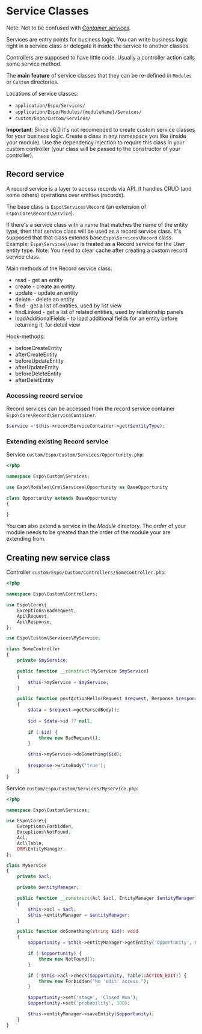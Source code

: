 # Service Classes

Note: Not to be confused with [*Container services*](di.md).

Services are entry points for business logic. You can write business logic right in a service class or delegate it inside the service to another classes.

Controllers are supposed to have little code. Usually a controller action calls some service method.

The **main feature** of service classes that they can be re-defined in `Modules` or `Custom` directories.

Locations of service classes:

* `application/Espo/Services/`
* `application/Espo/Modules/{moduleName}/Services/`
* `custom/Espo/Custom/Services/`

**Important**: Since v6.0 it's not recomended to create custom service classes for your business logic. Create a class in any namespace you like (inside your module). Use the dependency injection to require this class in your custom controller (your class will be passed to the constructor of your controller).

## Record service

A record service is a layer to access records via API. It handles CRUD (and some others) operations  over entities (records).

The base class is `Espo\Services\Record` (an extension of `Espo\Core\Record\Service`).

If there's a service class with a name that matches the name of the entity type, then that service class will be used as a record service class. It's supposed that that class extends base `Espo\Services\Record` class. Example: `Espo\Services\User` is treated as a Record service for the *User* entity type. Note: You need to clear cache after creating a custom record service class.

Main methods of the Record service class:

* read - get an entity
* create - create an entity
* update - update an entity
* delete - delete an entity
* find - get a list of entities, used by list view
* findLinked - get a list of related entities, used by relationship panels
* loadAdditionalFields - to load additional fields for an entity before returning it, for detail view

Hook-methods:

* beforeCreateEntity
* afterCreateEntity
* beforeUpdateEntity
* afterUpdateEntity
* beforeDeleteEntity
* afterDeletEntity

### Accessing record service

Record services can be accessed from the record service container `Espo\Core\Record\ServiceContainer`.

```php
$service = $this->recordServiceContainer->get($entityType);
```

### Extending existing Record service

Service `custom/Espo/Custom/Services/Opportunity.php`:

```php
<?php

namespace Espo\Custom\Services;

use Espo\Modules\Crm\Services\Opportunity as BaseOpportunity

class Opportunity extends BaseOpportunity
{

}
```

You can also extend a service in the *Module* directory. The *order* of your module needs to be greated than the order of the module your are extending from.

## Creating new service class

Controller `custom/Espo/Custom/Controllers/SomeController.php`:

```php
<?php

namespace Espo\Custom\Controllers;

use Espo\Core\{
    Exceptions\BadRequest,
    Api\Request,
    Api\Response,
};

use Espo\Custom\Services\MyService;

class SomeController
{
    private $myService;

    public function __construct(MyService $myService)
    {
        $this->myService = $myService;
    }

    public function postActionHello(Request $request, Response $response): void
    {
        $data = $request->getParsedBody();
        
        $id = $data->id ?? null;
        
        if (!$id) {
            throw new BadRequest();
        }

        $this->myService->doSomething($id);
        
        $response->writeBody('true');
    }
}
```

Service `custom/Espo/Custom/Services/MyService.php`:

```php
<?php

namespace Espo\Custom\Services;

use Espo\Core\{
    Exceptions\Forbidden,
    Exceptions\NotFound,
    Acl,
    Acl\Table,
    ORM\EntityManager,    
};

class MyService
{
    private $acl;

    private $entityManager;

    public function __construct(Acl $acl, EntityManager $entityManager)
    {
        $this->acl = $acl;
        $this->entityManager = $entityManager;
    }

    public function doSomething(string $id): void
    {
        $opportunity = $this->entityManager->getEntity('Opportunity', $id);

        if (!$opportunity) {
            throw new NotFound();
        }

        if (!$this->acl->check($opportunity, Table::ACTION_EDIT)) {
            throw new Forbidden("No 'edit' access.");
        }

        $opportunity->set('stage', 'Closed Won');
        $opportunity->set('probability', 100);

        $this->entityManager->saveEntity($opportunity);
    }
}
```
